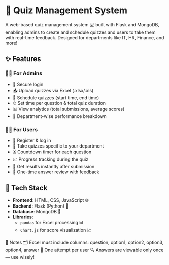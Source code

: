 # 🧠 Quiz Management System

A web-based quiz management system 💻 built with Flask and MongoDB, enabling admins to create and schedule quizzes and users to take them with real-time feedback. Designed for departments like IT, HR, Finance, and more!

## ✨ Features
### 👨‍💼 For Admins
- 🔐 Secure login
- 📤 Upload quizzes via Excel (.xlsx/.xls)
- 📅 Schedule quizzes (start time, end time)
- ⏱ Set time per question & total quiz duration
- 📊 View analytics (total submissions, average scores)
- 🏢 Department-wise performance breakdown

### 👩‍🎓 For Users
- 📝 Register & log in
- 🎯 Take quizzes specific to your department
- ⏳ Countdown timer for each question
- 📈 Progress tracking during the quiz
- 🧾 Get results instantly after submission
- 👀 One-time answer review with feedback

## 🧰 Tech Stack
- **Frontend**: HTML, CSS, JavaScript 🌐
- **Backend**: Flask (Python) 🐍
- **Database**: MongoDB 🍃
- **Libraries**: 
  - `pandas` for Excel processing 📊
  - `Chart.js` for score visualization 📈
    
📌 Notes
🗂 Excel must include columns: question, option1, option2, option3, option4, answer
🚦 One attempt per user
🔍 Answers are viewable only once — use wisely!
